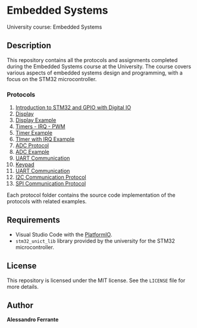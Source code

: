 # Embedded Systems
University course: Embedded Systems

## Description
This repository contains all the protocols and assignments completed during the Embedded Systems course at the University. The course covers various aspects of embedded systems design and programming, with a focus on the STM32 microcontroller.

### Protocols
1. [Introduction to STM32 and GPIO with Digital IO](https://github.com/AlessandroFerrante/Embedded-Systems/blob/main/DigitalIO/)
2. [Display](https://github.com/AlessandroFerrante/Embedded-Systems/blob/main/Display)
3. [Display Example](https://github.com/AlessandroFerrante/Embedded-Systems/blob/main/Examples/GasStation/gasStation.c)
4. [Timers - IRQ - PWM](https://github.com/AlessandroFerrante/Embedded-Systems/blob/main/Timers/)
5. [Timer Example](https://github.com/AlessandroFerrante/Embedded-Systems/blob/main/Examples/GasStation/gasStationWithTimer.c)
6. [TImer with IRQ Example](https://github.com/AlessandroFerrante/Embedded-Systems/blob/main/Examples/AutomaticGate/automaticGate.c)
6. [ADC Protocol](https://github.com/AlessandroFerrante/Embedded-Systems/blob/main/ADC/)
5. [ADC Example](https://github.com/AlessandroFerrante/Embedded-Systems/blob/main/Examples/RainSensor/rainSensor.c)
7. [UART Communication](https://github.com/AlessandroFerrante/Embedded-Systems/blob/main/UART/)
8. [Keypad](https://github.com/AlessandroFerrante/Embedded-Systems/blob/main/Keypad/)
7. [UART Communication](https://github.com/AlessandroFerrante/Embedded-Systems/blob/main/UART/)
9.  [I2C Communication Protocol](https://github.com/AlessandroFerrante/Embedded-Systems/blob/main/I2C/)
10. [SPI Communication Protocol](https://github.com/AlessandroFerrante/Embedded-Systems/blob/main/SPI/) 

Each protocol folder contains the source code implementation of the protocols with related examples.

## Requirements
- Visual Studio Code with the [PlatformIO](https://platformio.org/).
- `stm32_unict_lib` library provided by the university for the STM32 microcontroller.

## License
This repository is licensed under the MIT license. See the `LICENSE` file for more details.

## Author
**Alessandro Ferrante**